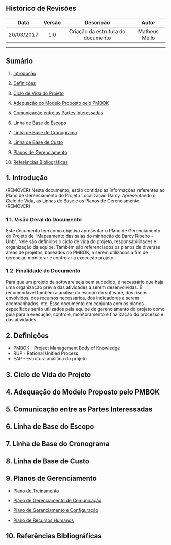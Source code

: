 ## Histórico de Revisões

| Data | Versão | Descrição | Autor |
|:----:|:------:|:---------:|:-----:|
|20/03/2017|1.0|Criação da estrutura do documento|Matheus Mello|

***

## Sumário

1. [Introdução](#1-introdução)

2. [Definições](#2-definições)

3. [Ciclo de Vida do Projeto](#3-ciclo-de-vida-do-projeto)

4. [Adequação do Modelo Proposto pelo PMBOK](#4-adequação-do-modelo-proposto-pelo-pmbok)

5. [Comunicação entre as Partes Interessadas](#5-comunicação-entre-as-partes-interessadas)

6. [Linha de Base do Escopo](#6-linha-de-base-do-escopo)

7. [Linha de Base do Cronograma](#7-linha-de-base-do-cronograma)

8. [Linha de Base de Custo](#8-linha-de-base-de-custo)

9. [Planos de Gerenciamento](#9-planos-de-gerenciamento)

10. [Referências Bibliográficas](#10referências-bibliográficas)




## 1. Introdução

(REMOVER) Neste documento, estão contidas as informações referentes ao Plano de Gerenciamento do Projeto Localização Darcy. Apresentando o Ciclo de Vida, as Linhas de Base e os Planos de Gerenciamento. (REMOVER)
### 1.1. Visão Geral do Documento

Este documento tem como objetivo apresentar o Plano de Gerenciamento do Projeto de “Mapeamento das salas do minhocão do Darcy Ribeiro - Unb”. Nele são definidos o ciclo de vida do projeto, responsabilidades e organização da equipe. Também são referenciados os planos de diversas áreas de projetos, baseados no PMBOK, a serem utilizados a fim de gerenciar, monitorar e controlar a execução projeto. 

### 1.2. Finalidade do Documento

Para que um projeto de software seja bem sucedido, é necessário que haja uma organização prévia das atividades a serem desenvolvidas. É recomendável também a análise do escopo do software, dos riscos envolvidos, dos recursos necessários, dos indicadores a serem acompanhados, etc. Esse documento em conjunto com os planos específicos serão utilizados pela equipe de gerenciamento do projeto como guia para a execução, controle, monitoramento e finalização do processo e das atividades.

## 2. Definições

- PMBOK - Project Management Body of Knowledge
- RUP - Rational Unified Process
- EAP - Estrutura analítica do projeto

## 3. Ciclo de Vida do Projeto

## 4. Adequação do Modelo Proposto pelo PMBOK

## 5. Comunicação entre as Partes Interessadas

## 6. Linha de Base do Escopo

## 7. Linha de Base do Cronograma

## 8. Linha de Base de Custo

## 9. Planos de Gerenciamento

* [Plano de Treinamento](https://github.com/fga-gpp-mds/mds-gpp-g2/wiki/Plano-de-Treinamento)

* [Plano de Gerenciamento de Comunicação](https://github.com/fga-gpp-mds/2017.1-LocalizacaoDarcy/wiki/Plano-de-Gerenciamento-de-Comunica%C3%A7%C3%A3o)

* [Plano de Gerenciamento e Configuração](https://github.com/fga-gpp-mds/2017.1-LocalizacaoDarcy/wiki/Plano-de-gerenciamento-e-configura%C3%A7%C3%A3o)

* [Plano de Recursos Humanos](https://github.com/fga-gpp-mds/2017.1-LocalizacaoDarcy/wiki/Plano-de-Gerenciamento-de-Recursos-Humanos)

## 10. Referências Bibliográficas